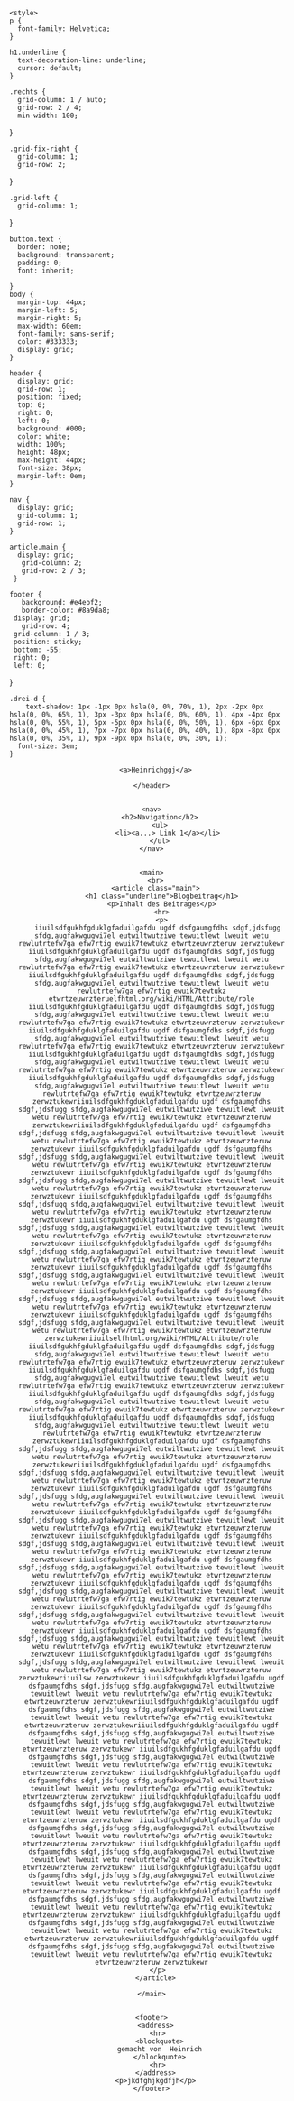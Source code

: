 <html lang="de"><head>
    <meta charset="utf-8">
    <meta name="viewport" content="width=device-width, initial-scale=1.0">
    <title>Titel</title>

    <style>
    p {
      font-family: Helvetica;
    }

    h1.underline {
      text-decoration-line: underline;
      cursor: default;
    }

    .rechts {
      grid-column: 1 / auto;
      grid-row: 2 / 4;
      min-width: 100;

}

    .grid-fix-right {
      grid-column: 1;
      grid-row: 2;

}

    .grid-left {
      grid-column: 1;
}

    button.text {
      border: none;
      background: transparent;
      padding: 0;
      font: inherit;

    }
    body {
      margin-top: 44px;
      margin-left: 5;
      margin-right: 5;
      max-width: 60em;
      font-family: sans-serif;
      color: #333333;
      display: grid;
    }

    header {
      display: grid;
      grid-row: 1;
      position: fixed;
      top: 0;
      right: 0;
      left: 0;
      background: #000;
      color: white;
      width: 100%;
      height: 48px;
      max-height: 44px;
      font-size: 38px;
      margin-left: 0em;
    }

    nav {
      display: grid;
      grid-column: 1;
      grid-row: 1;
    }

    article.main {
      display: grid;
       grid-column: 2;
       grid-row: 2 / 3;
     }

    footer {
	   background: #e4ebf2;
	   border-color: #8a9da8;
     display: grid;
	   grid-row: 4;
     grid-column: 1 / 3;
     position: sticky;
     bottom: -55;
     right: 0;
     left: 0;
   }

    .drei-d {
	    text-shadow: 1px -1px 0px hsla(0, 0%, 70%, 1), 2px -2px 0px hsla(0, 0%, 65%, 1), 3px -3px 0px hsla(0, 0%, 60%, 1), 4px -4px 0px hsla(0, 0%, 55%, 1), 5px -5px 0px hsla(0, 0%, 50%, 1), 6px -6px 0px hsla(0, 0%, 45%, 1), 7px -7px 0px hsla(0, 0%, 40%, 1), 8px -8px 0px hsla(0, 0%, 35%, 1), 9px -9px 0px hsla(0, 0%, 30%, 1);
      font-size: 3em;
    }
   </style>

  </head>
<!-- einzeiliger Kommentar -->
  <body>
    <header>

      <a>Heinrichggj</a>

    </header>


    <nav>
        <h2>Navigation</h2>
        <ul>
            <li><a...> Link 1</a></li>
        </ul>
    </nav>


    <main>
      <br>
      <article class="main">
         <h1 class="underline">Blogbeitrag</h1>
         <p>Inhalt des Beitrages</p>
         <hr>
         <p>
       iiuilsdfgukhfgduklgfaduilgafdu ugdf dsfgaumgfdhs sdgf,jdsfugg sfdg,augfakwgugwi7el eutwiltwutziwe tewuitlewt lweuit wetu rewlutrtefw7ga efw7rtig ewuik7tewtukz etwrtzeuwrzteruw zerwztukewr iiuilsdfgukhfgduklgfaduilgafdu ugdf dsfgaumgfdhs sdgf,jdsfugg sfdg,augfakwgugwi7el eutwiltwutziwe tewuitlewt lweuit wetu rewlutrtefw7ga efw7rtig ewuik7tewtukz etwrtzeuwrzteruw zerwztukewr iiuilsdfgukhfgduklgfaduilgafdu ugdf dsfgaumgfdhs sdgf,jdsfugg sfdg,augfakwgugwi7el eutwiltwutziwe tewuitlewt lweuit wetu rewlutrtefw7ga efw7rtig ewuik7tewtukz etwrtzeuwrzteruelfhtml.org/wiki/HTML/Attribute/role iiuilsdfgukhfgduklgfaduilgafdu ugdf dsfgaumgfdhs sdgf,jdsfugg sfdg,augfakwgugwi7el eutwiltwutziwe tewuitlewt lweuit wetu rewlutrtefw7ga efw7rtig ewuik7tewtukz etwrtzeuwrzteruw zerwztukewr iiuilsdfgukhfgduklgfaduilgafdu ugdf dsfgaumgfdhs sdgf,jdsfugg sfdg,augfakwgugwi7el eutwiltwutziwe tewuitlewt lweuit wetu rewlutrtefw7ga efw7rtig ewuik7tewtukz etwrtzeuwrzteruw zerwztukewr iiuilsdfgukhfgduklgfaduilgafdu ugdf dsfgaumgfdhs sdgf,jdsfugg sfdg,augfakwgugwi7el eutwiltwutziwe tewuitlewt lweuit wetu rewlutrtefw7ga efw7rtig ewuik7tewtukz etwrtzeuwrzteruw zerwztukewr iiuilsdfgukhfgduklgfaduilgafdu ugdf dsfgaumgfdhs sdgf,jdsfugg sfdg,augfakwgugwi7el eutwiltwutziwe tewuitlewt lweuit wetu rewlutrtefw7ga efw7rtig ewuik7tewtukz etwrtzeuwrzteruw zerwztukewriiuilsdfgukhfgduklgfaduilgafdu ugdf dsfgaumgfdhs sdgf,jdsfugg sfdg,augfakwgugwi7el eutwiltwutziwe tewuitlewt lweuit wetu rewlutrtefw7ga efw7rtig ewuik7tewtukz etwrtzeuwrzteruw zerwztukewriiuilsdfgukhfgduklgfaduilgafdu ugdf dsfgaumgfdhs sdgf,jdsfugg sfdg,augfakwgugwi7el eutwiltwutziwe tewuitlewt lweuit wetu rewlutrtefw7ga efw7rtig ewuik7tewtukz etwrtzeuwrzteruw zerwztukewr iiuilsdfgukhfgduklgfaduilgafdu ugdf dsfgaumgfdhs sdgf,jdsfugg sfdg,augfakwgugwi7el eutwiltwutziwe tewuitlewt lweuit wetu rewlutrtefw7ga efw7rtig ewuik7tewtukz etwrtzeuwrzteruw zerwztukewr iiuilsdfgukhfgduklgfaduilgafdu ugdf dsfgaumgfdhs sdgf,jdsfugg sfdg,augfakwgugwi7el eutwiltwutziwe tewuitlewt lweuit wetu rewlutrtefw7ga efw7rtig ewuik7tewtukz etwrtzeuwrzteruw zerwztukewr iiuilsdfgukhfgduklgfaduilgafdu ugdf dsfgaumgfdhs sdgf,jdsfugg sfdg,augfakwgugwi7el eutwiltwutziwe tewuitlewt lweuit wetu rewlutrtefw7ga efw7rtig ewuik7tewtukz etwrtzeuwrzteruw zerwztukewr iiuilsdfgukhfgduklgfaduilgafdu ugdf dsfgaumgfdhs sdgf,jdsfugg sfdg,augfakwgugwi7el eutwiltwutziwe tewuitlewt lweuit wetu rewlutrtefw7ga efw7rtig ewuik7tewtukz etwrtzeuwrzteruw zerwztukewr iiuilsdfgukhfgduklgfaduilgafdu ugdf dsfgaumgfdhs sdgf,jdsfugg sfdg,augfakwgugwi7el eutwiltwutziwe tewuitlewt lweuit wetu rewlutrtefw7ga efw7rtig ewuik7tewtukz etwrtzeuwrzteruw zerwztukewr iiuilsdfgukhfgduklgfaduilgafdu ugdf dsfgaumgfdhs sdgf,jdsfugg sfdg,augfakwgugwi7el eutwiltwutziwe tewuitlewt lweuit wetu rewlutrtefw7ga efw7rtig ewuik7tewtukz etwrtzeuwrzteruw zerwztukewr iiuilsdfgukhfgduklgfaduilgafdu ugdf dsfgaumgfdhs sdgf,jdsfugg sfdg,augfakwgugwi7el eutwiltwutziwe tewuitlewt lweuit wetu rewlutrtefw7ga efw7rtig ewuik7tewtukz etwrtzeuwrzteruw zerwztukewr iiuilsdfgukhfgduklgfaduilgafdu ugdf dsfgaumgfdhs sdgf,jdsfugg sfdg,augfakwgugwi7el eutwiltwutziwe tewuitlewt lweuit wetu rewlutrtefw7ga efw7rtig ewuik7tewtukz etwrtzeuwrzteruw zerwztukewriiuilselfhtml.org/wiki/HTML/Attribute/role iiuilsdfgukhfgduklgfaduilgafdu ugdf dsfgaumgfdhs sdgf,jdsfugg sfdg,augfakwgugwi7el eutwiltwutziwe tewuitlewt lweuit wetu rewlutrtefw7ga efw7rtig ewuik7tewtukz etwrtzeuwrzteruw zerwztukewr iiuilsdfgukhfgduklgfaduilgafdu ugdf dsfgaumgfdhs sdgf,jdsfugg sfdg,augfakwgugwi7el eutwiltwutziwe tewuitlewt lweuit wetu rewlutrtefw7ga efw7rtig ewuik7tewtukz etwrtzeuwrzteruw zerwztukewr iiuilsdfgukhfgduklgfaduilgafdu ugdf dsfgaumgfdhs sdgf,jdsfugg sfdg,augfakwgugwi7el eutwiltwutziwe tewuitlewt lweuit wetu rewlutrtefw7ga efw7rtig ewuik7tewtukz etwrtzeuwrzteruw zerwztukewr iiuilsdfgukhfgduklgfaduilgafdu ugdf dsfgaumgfdhs sdgf,jdsfugg sfdg,augfakwgugwi7el eutwiltwutziwe tewuitlewt lweuit wetu rewlutrtefw7ga efw7rtig ewuik7tewtukz etwrtzeuwrzteruw zerwztukewriiuilsdfgukhfgduklgfaduilgafdu ugdf dsfgaumgfdhs sdgf,jdsfugg sfdg,augfakwgugwi7el eutwiltwutziwe tewuitlewt lweuit wetu rewlutrtefw7ga efw7rtig ewuik7tewtukz etwrtzeuwrzteruw zerwztukewriiuilsdfgukhfgduklgfaduilgafdu ugdf dsfgaumgfdhs sdgf,jdsfugg sfdg,augfakwgugwi7el eutwiltwutziwe tewuitlewt lweuit wetu rewlutrtefw7ga efw7rtig ewuik7tewtukz etwrtzeuwrzteruw zerwztukewr iiuilsdfgukhfgduklgfaduilgafdu ugdf dsfgaumgfdhs sdgf,jdsfugg sfdg,augfakwgugwi7el eutwiltwutziwe tewuitlewt lweuit wetu rewlutrtefw7ga efw7rtig ewuik7tewtukz etwrtzeuwrzteruw zerwztukewr iiuilsdfgukhfgduklgfaduilgafdu ugdf dsfgaumgfdhs sdgf,jdsfugg sfdg,augfakwgugwi7el eutwiltwutziwe tewuitlewt lweuit wetu rewlutrtefw7ga efw7rtig ewuik7tewtukz etwrtzeuwrzteruw zerwztukewr iiuilsdfgukhfgduklgfaduilgafdu ugdf dsfgaumgfdhs sdgf,jdsfugg sfdg,augfakwgugwi7el eutwiltwutziwe tewuitlewt lweuit wetu rewlutrtefw7ga efw7rtig ewuik7tewtukz etwrtzeuwrzteruw zerwztukewr iiuilsdfgukhfgduklgfaduilgafdu ugdf dsfgaumgfdhs sdgf,jdsfugg sfdg,augfakwgugwi7el eutwiltwutziwe tewuitlewt lweuit wetu rewlutrtefw7ga efw7rtig ewuik7tewtukz etwrtzeuwrzteruw zerwztukewr iiuilsdfgukhfgduklgfaduilgafdu ugdf dsfgaumgfdhs sdgf,jdsfugg sfdg,augfakwgugwi7el eutwiltwutziwe tewuitlewt lweuit wetu rewlutrtefw7ga efw7rtig ewuik7tewtukz etwrtzeuwrzteruw zerwztukewr iiuilsdfgukhfgduklgfaduilgafdu ugdf dsfgaumgfdhs sdgf,jdsfugg sfdg,augfakwgugwi7el eutwiltwutziwe tewuitlewt lweuit wetu rewlutrtefw7ga efw7rtig ewuik7tewtukz etwrtzeuwrzteruw zerwztukewr iiuilsdfgukhfgduklgfaduilgafdu ugdf dsfgaumgfdhs sdgf,jdsfugg sfdg,augfakwgugwi7el eutwiltwutziwe tewuitlewt lweuit wetu rewlutrtefw7ga efw7rtig ewuik7tewtukz etwrtzeuwrzteruw zerwztukewr iiuilsdfgukhfgduklgfaduilgafdu ugdf dsfgaumgfdhs sdgf,jdsfugg sfdg,augfakwgugwi7el eutwiltwutziwe tewuitlewt lweuit wetu rewlutrtefw7ga efw7rtig ewuik7tewtukz etwrtzeuwrzteruw zerwztukewriiuilsw zerwztukewr iiuilsdfgukhfgduklgfaduilgafdu ugdf dsfgaumgfdhs sdgf,jdsfugg sfdg,augfakwgugwi7el eutwiltwutziwe tewuitlewt lweuit wetu rewlutrtefw7ga efw7rtig ewuik7tewtukz etwrtzeuwrzteruw zerwztukewriiuilsdfgukhfgduklgfaduilgafdu ugdf dsfgaumgfdhs sdgf,jdsfugg sfdg,augfakwgugwi7el eutwiltwutziwe tewuitlewt lweuit wetu rewlutrtefw7ga efw7rtig ewuik7tewtukz etwrtzeuwrzteruw zerwztukewriiuilsdfgukhfgduklgfaduilgafdu ugdf dsfgaumgfdhs sdgf,jdsfugg sfdg,augfakwgugwi7el eutwiltwutziwe tewuitlewt lweuit wetu rewlutrtefw7ga efw7rtig ewuik7tewtukz etwrtzeuwrzteruw zerwztukewr iiuilsdfgukhfgduklgfaduilgafdu ugdf dsfgaumgfdhs sdgf,jdsfugg sfdg,augfakwgugwi7el eutwiltwutziwe tewuitlewt lweuit wetu rewlutrtefw7ga efw7rtig ewuik7tewtukz etwrtzeuwrzteruw zerwztukewr iiuilsdfgukhfgduklgfaduilgafdu ugdf dsfgaumgfdhs sdgf,jdsfugg sfdg,augfakwgugwi7el eutwiltwutziwe tewuitlewt lweuit wetu rewlutrtefw7ga efw7rtig ewuik7tewtukz etwrtzeuwrzteruw zerwztukewr iiuilsdfgukhfgduklgfaduilgafdu ugdf dsfgaumgfdhs sdgf,jdsfugg sfdg,augfakwgugwi7el eutwiltwutziwe tewuitlewt lweuit wetu rewlutrtefw7ga efw7rtig ewuik7tewtukz etwrtzeuwrzteruw zerwztukewr iiuilsdfgukhfgduklgfaduilgafdu ugdf dsfgaumgfdhs sdgf,jdsfugg sfdg,augfakwgugwi7el eutwiltwutziwe tewuitlewt lweuit wetu rewlutrtefw7ga efw7rtig ewuik7tewtukz etwrtzeuwrzteruw zerwztukewr iiuilsdfgukhfgduklgfaduilgafdu ugdf dsfgaumgfdhs sdgf,jdsfugg sfdg,augfakwgugwi7el eutwiltwutziwe tewuitlewt lweuit wetu rewlutrtefw7ga efw7rtig ewuik7tewtukz etwrtzeuwrzteruw zerwztukewr iiuilsdfgukhfgduklgfaduilgafdu ugdf dsfgaumgfdhs sdgf,jdsfugg sfdg,augfakwgugwi7el eutwiltwutziwe tewuitlewt lweuit wetu rewlutrtefw7ga efw7rtig ewuik7tewtukz etwrtzeuwrzteruw zerwztukewr iiuilsdfgukhfgduklgfaduilgafdu ugdf dsfgaumgfdhs sdgf,jdsfugg sfdg,augfakwgugwi7el eutwiltwutziwe tewuitlewt lweuit wetu rewlutrtefw7ga efw7rtig ewuik7tewtukz etwrtzeuwrzteruw zerwztukewr iiuilsdfgukhfgduklgfaduilgafdu ugdf dsfgaumgfdhs sdgf,jdsfugg sfdg,augfakwgugwi7el eutwiltwutziwe tewuitlewt lweuit wetu rewlutrtefw7ga efw7rtig ewuik7tewtukz etwrtzeuwrzteruw zerwztukewriiuilsdfgukhfgduklgfaduilgafdu ugdf dsfgaumgfdhs sdgf,jdsfugg sfdg,augfakwgugwi7el eutwiltwutziwe tewuitlewt lweuit wetu rewlutrtefw7ga efw7rtig ewuik7tewtukz etwrtzeuwrzteruw zerwztukewr
       </p>
      </article>

    </main>


    <footer>
      <address>
       <hr>
        <blockquote>
        gemacht von  Heinrich
        </blockquote>
       <hr>
      </address>
      <p>jkdfghjkgdfjh</p>
    </footer>



</body>

</html>
